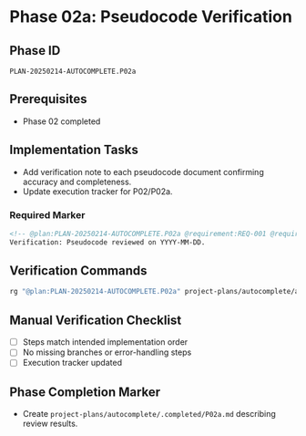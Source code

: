# Phase 02a: Pseudocode Verification

## Phase ID
`PLAN-20250214-AUTOCOMPLETE.P02a`

## Prerequisites
- Phase 02 completed

## Implementation Tasks
- Add verification note to each pseudocode document confirming accuracy and completeness.
- Update execution tracker for P02/P02a.

### Required Marker
```markdown
<!-- @plan:PLAN-20250214-AUTOCOMPLETE.P02a @requirement:REQ-001 @requirement:REQ-002 @requirement:REQ-003 @requirement:REQ-004 @requirement:REQ-005 @requirement:REQ-006 -->
Verification: Pseudocode reviewed on YYYY-MM-DD.
```

## Verification Commands

```bash
rg "@plan:PLAN-20250214-AUTOCOMPLETE.P02a" project-plans/autocomplete/analysis/pseudocode
```

## Manual Verification Checklist
- [ ] Steps match intended implementation order
- [ ] No missing branches or error-handling steps
- [ ] Execution tracker updated

## Phase Completion Marker
- Create `project-plans/autocomplete/.completed/P02a.md` describing review results.
